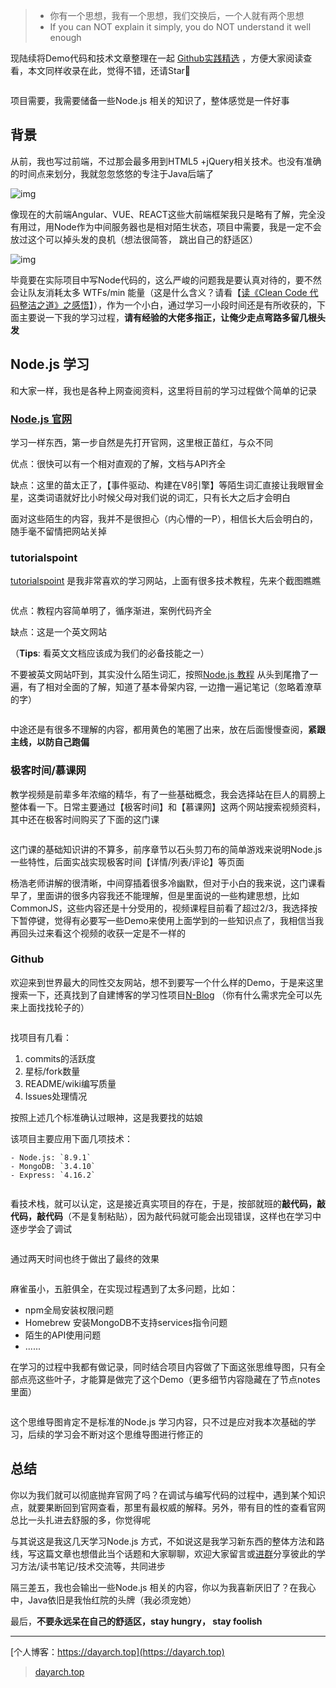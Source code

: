 

>*  你有一个思想，我有一个思想，我们交换后，一个人就有两个思想
>*  If you can NOT explain it simply, you do NOT understand it well enough

现陆续将Demo代码和技术文章整理在一起 [Github实践精选](https://github.com/FraserYu/learnings) ，方便大家阅读查看，本文同样收录在此，觉得不错，还请Star🌟

<img referrerpolicy="no-referrer" data-src="https://image-static.segmentfault.com/360/047/3600474932-5e40bb3012a81_articlex" src="https://cdn.segmentfault.com/v-5e154194/global/img/squares.svg" alt title>

项目需要，我需要储备一些Node.js 相关的知识了，整体感觉是一件好事

## 背景

从前，我也写过前端，不过那会最多用到HTML5 +jQuery相关技术。也没有准确的时间点来划分，我就忽忽悠悠的专注于Java后端了

<img referrerpolicy="no-referrer" data-src="/img/remote/1460000021928238" src="https://cdn.segmentfault.com/v-5e154194/global/img/squares.svg" alt="img" title="img">

像现在的大前端Angular、VUE、REACT这些大前端框架我只是略有了解，完全没有用过，用Node作为中间服务器也是相对陌生状态，项目中需要，我是一定不会放过这个可以掉头发的良机（想法很简答， 跳出自己的舒适区）

<img referrerpolicy="no-referrer" data-src="/img/remote/1460000021928237" src="https://cdn.segmentfault.com/v-5e154194/global/img/squares.svg" alt="img" title="img">

毕竟要在实际项目中写Node代码的，这么严峻的问题我是要认真对待的，要不然会让队友消耗太多 WTFs/min 能量（这是什么含义？请看【[读《Clean Code 代码整洁之道》之感悟](https://mp.weixin.qq.com/s/K3fHhXbSNAMVEQF_2NHg9g)】），作为一个小白，通过学习一小段时间还是有所收获的，下面主要说一下我的学习过程，**请有经验的大佬多指正，让俺少走点弯路多留几根头发**

## Node.js 学习

和大家一样，我也是各种上网查阅资料，这里将目前的学习过程做个简单的记录

### [Node.js 官网](https://nodejs.org/en/)

学习一样东西，第一步自然是先打开官网，这里根正苗红，与众不同

优点：很快可以有一个相对直观的了解，文档与API齐全

缺点：这里的苗太正了，【事件驱动、构建在V8引擎】等陌生词汇直接让我眼冒金星，这类词语就好比小时候父母对我们说的词汇，只有长大之后才会明白

面对这些陌生的内容，我并不是很担心（内心懵的一P），相信长大后会明白的，随手毫不留情把网站关掉

### tutorialspoint

[tutorialspoint](https://www.tutorialspoint.com/index.htm) 是我非常喜欢的学习网站，上面有很多技术教程，先来个截图瞧瞧

<img referrerpolicy="no-referrer" data-src="https://image-static.segmentfault.com/204/631/2046313115-5e61a170661fd_articlex" src="https://cdn.segmentfault.com/v-5e154194/global/img/squares.svg" alt title>

优点：教程内容简单明了，循序渐进，案例代码齐全

缺点：这是一个英文网站

（**Tips**: 看英文文档应该成为我们的必备技能之一）

不要被英文网站吓到，其实没什么陌生词汇，按照[Node.js 教程](https://www.tutorialspoint.com/nodejs/index.htm) 从头到尾撸了一遍，有了相对全面的了解，知道了基本骨架内容, 一边撸一遍记笔记（忽略着潦草的字）

<img referrerpolicy="no-referrer" data-src="https://image-static.segmentfault.com/546/728/546728165-5e61a172dd958_articlex" src="https://cdn.segmentfault.com/v-5e154194/global/img/squares.svg" alt title>

中途还是有很多不理解的内容，都用黄色的笔圈了出来，放在后面慢慢查阅，**紧跟主线，以防自己跑偏**

### 极客时间/慕课网

教学视频是前辈多年浓缩的精华，有了一些基础概念，我会选择站在巨人的肩膀上整体看一下。日常主要通过【极客时间】和【慕课网】这两个网站搜索视频资料，其中还在极客时间购买了下面的这门课

<img referrerpolicy="no-referrer" data-src="https://image-static.segmentfault.com/826/191/826191961-5e61a17715ef9_articlex" src="https://cdn.segmentfault.com/v-5e154194/global/img/squares.svg" alt title>

这门课的基础知识讲的不算多，前序章节以石头剪刀布的简单游戏来说明Node.js一些特性，后面实战实现极客时间【详情/列表/评论】等页面

杨浩老师讲解的很清晰，中间穿插着很多冷幽默，但对于小白的我来说，这门课看早了，里面讲的很多内容我还不能理解，但是里面说的一些构建思想，比如CommonJS，这些内容还是十分受用的，视频课程目前看了超过2/3，我选择按下暂停键，觉得有必要写一些Demo来使用上面学到的一些知识点了，我相信当我再回头过来看这个视频的收获一定是不一样的

### Github

欢迎来到世界最大的同性交友网站，想不到要写一个什么样的Demo，于是来这里搜索一下，还真找到了自建博客的学习性项目[N-Blog](https://github.com/nswbmw/N-blog) （你有什么需求完全可以先来上面找找轮子的）

<img referrerpolicy="no-referrer" data-src="https://image-static.segmentfault.com/383/158/3831589146-5e61a17a6185a_articlex" src="https://cdn.segmentfault.com/v-5e154194/global/img/squares.svg" alt title>

找项目有几看：

1. commits的活跃度
2. 星标/fork数量
3. README/wiki编写质量
4. Issues处理情况

按照上述几个标准确认过眼神，这是我要找的姑娘

该项目主要应用下面几项技术：

```
- Node.js: `8.9.1`
- MongoDB: `3.4.10`
- Express: `4.16.2`


```

看技术栈，就可以认定，这是接近真实项目的存在，于是，按部就班的**敲代码，敲代码，敲代码**（不是复制粘贴），因为敲代码就可能会出现错误，这样也在学习中逐步学会了调试

<img referrerpolicy="no-referrer" data-src="https://image-static.segmentfault.com/269/691/2696918223-5e61a17e0127e_articlex" src="https://cdn.segmentfault.com/v-5e154194/global/img/squares.svg" alt title>

通过两天时间也终于做出了最终的效果

<img referrerpolicy="no-referrer" data-src="https://image-static.segmentfault.com/308/346/308346919-5e61a1802ab15_articlex" src="https://cdn.segmentfault.com/v-5e154194/global/img/squares.svg" alt title>

麻雀虽小，五脏俱全，在实现过程遇到了太多问题，比如：

*  npm全局安装权限问题
*  Homebrew 安装MongoDB不支持services指令问题
*  陌生的API使用问题
*  ......

在学习的过程中我都有做记录，同时结合项目内容做了下面这张思维导图，只有全部点亮这些叶子，才能算是做完了这个Demo（更多细节内容隐藏在了节点notes里面）

<img referrerpolicy="no-referrer" data-src="https://image-static.segmentfault.com/111/746/1117464147-5e61a1819e17d_articlex" src="https://cdn.segmentfault.com/v-5e154194/global/img/squares.svg" alt title>

这个思维导图肯定不是标准的Node.js 学习内容，只不过是应对我本次基础的学习，后续的学习会不断对这个思维导图进行修正的

## 总结

你以为我们就可以彻底抛弃官网了吗？在调试与编写代码的过程中，遇到某个知识点，就要果断回到官网查看，那里有最权威的解释。另外，带有目的性的查看官网总比一头扎进去舒服的多，你觉得呢

与其说这是我这几天学习Node.js 方式，不如说这是我学习新东西的整体方法和路线，写这篇文章也想借此当个话题和大家聊聊，欢迎大家留言或[进群](https://mp.weixin.qq.com/s/G7BXuZh0Qh1-mE6ts4LJqQ)分享彼此的学习方法/读书笔记/技术交流等，共同进步

隔三差五，我也会输出一些Node.js 相关的内容，你以为我喜新厌旧了？在我心中，Java依旧是我怡红院的头牌（我必须宠她）

最后，**不要永远呆在自己的舒适区，stay hungry， stay foolish**

---

[个人博客：https://dayarch.top](https://dayarch.top)


>
>
>[dayarch.top](https://dayarch.top)
